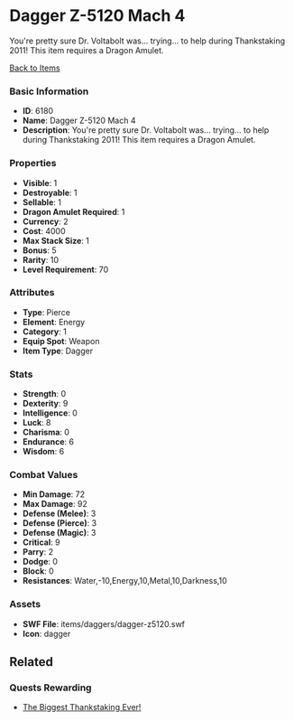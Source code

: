 # Dagger Z-5120 Mach 4

You're pretty sure Dr. Voltabolt was... trying... to help during Thankstaking 2011! This item requires a Dragon Amulet.

[Back to Items](../items.md)

### Basic Information

- **ID**: 6180
- **Name**: Dagger Z-5120 Mach 4
- **Description**: You&#039;re pretty sure Dr. Voltabolt was... trying... to help during Thankstaking 2011! This item requires a Dragon Amulet.

### Properties

- **Visible**: 1
- **Destroyable**: 1
- **Sellable**: 1
- **Dragon Amulet Required**: 1
- **Currency**: 2
- **Cost**: 4000
- **Max Stack Size**: 1
- **Bonus**: 5
- **Rarity**: 10
- **Level Requirement**: 70

### Attributes

- **Type**: Pierce
- **Element**: Energy
- **Category**: 1
- **Equip Spot**: Weapon
- **Item Type**: Dagger

### Stats

- **Strength**: 0
- **Dexterity**: 9
- **Intelligence**: 0
- **Luck**: 8
- **Charisma**: 0
- **Endurance**: 6
- **Wisdom**: 6

### Combat Values

- **Min Damage**: 72
- **Max Damage**: 92
- **Defense (Melee)**: 3
- **Defense (Pierce)**: 3
- **Defense (Magic)**: 3
- **Critical**: 9
- **Parry**: 2
- **Dodge**: 0
- **Block**: 0
- **Resistances**: Water,-10,Energy,10,Metal,10,Darkness,10

### Assets

- **SWF File**: items/daggers/dagger-z5120.swf
- **Icon**: dagger

## Related

### Quests Rewarding

- [The Biggest Thankstaking Ever!](../quests/837-the-biggest-thankstaking-ever.md)

